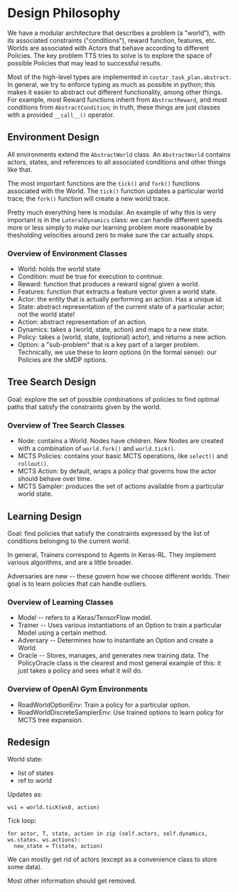 # Design Philosophy

We have a modular architecture that describes a problem (a "world"), with its associated constraints ("conditions"), reward function, features, etc. Worlds are associated with Actors that behave according to different Policies. The key problem TTS tries to solve is to explore the space of possible Policies that may lead to successful results.

Most of the high-level types are implemented in `costar_task_plan.abstract`. In general, we try to enforce typing as much as possible in python; this makes it easier to abstract out different functionality, among other things. For example, most Reward functions inherit from `AbstractReward`, and most conditions from `AbstractCondition`; in truth, these things are just classes with a provided `__call__()` operator.

## Environment Design

All environments extend the `AbstractWorld` class. An `AbstractWorld` contains actors, states, and references to all associated conditions and other things like that.

The most important functions are the `tick()` and `fork()` functions associated with the World. The `tick()` function updates a particular world trace; the `fork()` function will create a new world trace.

Pretty much everything here is modular. An example of why this is very important is in the `LateralDynamics` class: we can handle different speeds more or less simply to make our learning problem more reasonable by thesholding velocities around zero to make sure the car actually stops.

### Overview of Environment Classes

  - World: holds the world state
  - Condition: must be true for execution to continue.
  - Reward: function that produces a reward signal given a world.
  - Features: function that extracts a feature vector given a world state.
  - Actor: the entity that is actually performing an action. Has a unique id.
  - State: abstract representation of the current state of a particular actor; not the world state!
  - Action: abstract representation of an action.
  - Dynamics: takes a (world, state, action) and maps to a new state.
  - Policy: takes a (world, state, (optional) actor), and returns a new action.
  - Option: a "sub-problem" that is a key part of a larger problem. Technically, we use these to _learn_ options (in the formal sense): our Policies are the sMDP options.

## Tree Search Design

Goal: explore the set of possible combinations of policies to find optimal paths that satisfy the constraints given by the world.

### Overview of Tree Search Classes

  - Node: contains a World. Nodes have children. New Nodes are created with a combination of `world.fork()` and `world.tick()`.
  - MCTS Policies: contains your basic MCTS operations, like `select()` and `rollout()`.
  - MCTS Action: by default, wraps a policy that governs how the actor should behave over time.
  - MCTS Sampler: produces the set of actions available from a particular world state.

## Learning Design

Goal: find policies that satisfy the constraints expressed by the list of conditions belonging to the current world.

In general, Trainers correspond to Agents in Keras-RL. They implement various algorithms, and are a little broader.

Adversaries are new -- these govern how we choose different worlds. Their goal is to learn policies that can handle outliers.

### Overview of Learning Classes

  - Model -- refers to a Keras/TensorFlow model.
  - Trainer -- Uses various instantiations of an Option to train a particular Model using a certain method.
  - Adversary -- Determines how to instantiate an Option and create a World.
  - Oracle -- Stores, manages, and generates new training data. The PolicyOracle class is the clearest and most general example of this: it just takes a policy and sees what it will do.

### Overview of OpenAI Gym Environments

  - RoadWorldOptionEnv: Train a policy for a particular option.
  - RoadWorldDiscreteSamplerEnv: Use trained options to learn policy for MCTS tree expansion.

## Redesign

World state:
  - list of states
  - ref to world

Updates as:
```
ws1 = world.ticK(ws0, action)
```

Tick loop:
```
for actor, T, state, action in zip (self.actors, self.dynamics, ws.states. ws.actions):
  new_state = T(state, action)
```

We can mostly get rid of actors (except as a convenience class to store some data).

Most other information should get removed.
